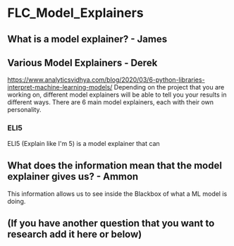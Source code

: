 # FLC_Model_Explainers








## What is a model explainer? - James




## Various Model Explainers - Derek

https://www.analyticsvidhya.com/blog/2020/03/6-python-libraries-interpret-machine-learning-models/
Depending on the project that you are working on, different model explainers will be able to tell you your results in different ways. There are 6 main model explainers, each with their own personality.

### ELI5
ELI5 (Explain like I'm 5) is a model explainer that can 





## What does the information mean that the model explainer gives us? - Ammon 

This information allows us to see inside the Blackbox of what a ML model is doing.






## (If you have another question that you want to research add it here or below)






##
